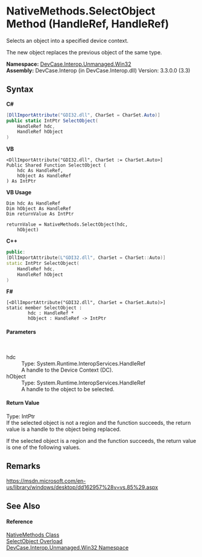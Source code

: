# NativeMethods.SelectObject Method (HandleRef, HandleRef)
 

Selects an object into a specified device context. 

 The new object replaces the previous object of the same type.

**Namespace:**&nbsp;<a href="N_DevCase_Interop_Unmanaged_Win32">DevCase.Interop.Unmanaged.Win32</a><br />**Assembly:**&nbsp;DevCase.Interop (in DevCase.Interop.dll) Version: 3.3.0.0 (3.3)

## Syntax

**C#**<br />
``` C#
[DllImportAttribute("GDI32.dll", CharSet = CharSet.Auto)]
public static IntPtr SelectObject(
	HandleRef hdc,
	HandleRef hObject
)
```

**VB**<br />
``` VB
<DllImportAttribute("GDI32.dll", CharSet := CharSet.Auto>]
Public Shared Function SelectObject ( 
	hdc As HandleRef,
	hObject As HandleRef
) As IntPtr
```

**VB Usage**<br />
``` VB Usage
Dim hdc As HandleRef
Dim hObject As HandleRef
Dim returnValue As IntPtr

returnValue = NativeMethods.SelectObject(hdc, 
	hObject)
```

**C++**<br />
``` C++
public:
[DllImportAttribute(L"GDI32.dll", CharSet = CharSet::Auto)]
static IntPtr SelectObject(
	HandleRef hdc, 
	HandleRef hObject
)
```

**F#**<br />
``` F#
[<DllImportAttribute("GDI32.dll", CharSet = CharSet.Auto)>]
static member SelectObject : 
        hdc : HandleRef * 
        hObject : HandleRef -> IntPtr 

```


#### Parameters
&nbsp;<dl><dt>hdc</dt><dd>Type: System.Runtime.InteropServices.HandleRef<br />A handle to the Device Context (DC).</dd><dt>hObject</dt><dd>Type: System.Runtime.InteropServices.HandleRef<br />A handle to the object to be selected.</dd></dl>

#### Return Value
Type: IntPtr<br />If the selected object is not a region and the function succeeds, the return value is a handle to the object being replaced. 

 If the selected object is a region and the function succeeds, the return value is one of the following values.

## Remarks
<a href="https://msdn.microsoft.com/en-us/library/windows/desktop/dd162957%28v=vs.85%29.aspx" target="_blank">https://msdn.microsoft.com/en-us/library/windows/desktop/dd162957%28v=vs.85%29.aspx</a>

## See Also


#### Reference
<a href="T_DevCase_Interop_Unmanaged_Win32_NativeMethods">NativeMethods Class</a><br /><a href="Overload_DevCase_Interop_Unmanaged_Win32_NativeMethods_SelectObject">SelectObject Overload</a><br /><a href="N_DevCase_Interop_Unmanaged_Win32">DevCase.Interop.Unmanaged.Win32 Namespace</a><br />